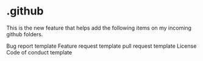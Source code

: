 # .github
This is the new feature that helps add the following items on my incoming github folders.

Bug report template
Feature request template
pull request template
License 
Code of conduct template